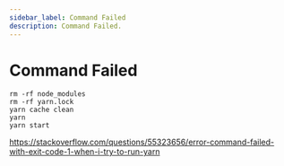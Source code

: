 ```yaml
---
sidebar_label: Command Failed
description: Command Failed.
---
```


# Command Failed

```
rm -rf node_modules
rm -rf yarn.lock
yarn cache clean
yarn
yarn start
```

https://stackoverflow.com/questions/55323656/error-command-failed-with-exit-code-1-when-i-try-to-run-yarn